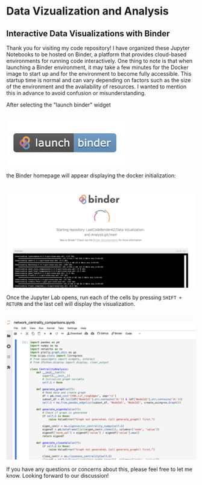 # Data Vizualization and Analysis

## Interactive Data Visualizations with Binder

Thank you for visiting my code repository! I have organized these Jupyter Notebooks to be hosted on Binder, a platform that provides cloud-based environments for running code interactively. One thing to note is that when launching a Binder environment, it may take a few minutes for the Docker image to start up and for the environment to become fully accessible. This startup time is normal and can vary depending on factors such as the size of the environment and the availability of resources. I wanted to mention this in advance to avoid confusion or misunderstanding.

After selecting the "launch binder" widget 

<br>
<img src="./img/launch_binder.png" alt="Binder">
<br>

the Binder homepage will appear displaying the docker initialization:

<br>
<img src="./img/binder_homepage.png" alt="Binder">
<br>


Once the Jupyter Lab opens, run each of the cells by pressing `SHIFT + RETURN` and the last cell will display the visualization.

<br>
<img src="./img/jupyter_lab.png" alt="Binder">
<br>

If you have any questions or concerns about this, please feel free to let me know. Looking forward to our discussion!
